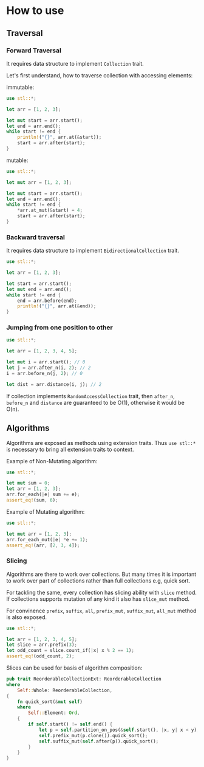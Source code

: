 # How to use

## Traversal

### Forward Traversal

It requires data structure to implement `Collection` trait.

Let's first understand, how to traverse collection with accessing elements:

immutable:

```rust
use stl::*;

let arr = [1, 2, 3];

let mut start = arr.start();
let end = arr.end();
while start != end {
    println!("{}", arr.at(&start));
    start = arr.after(start);
}
```

mutable:

```rust
use stl::*;

let mut arr = [1, 2, 3];

let mut start = arr.start();
let end = arr.end();
while start != end {
    *arr.at_mut(&start) = 4;
    start = arr.after(start);
}
```

### Backward traversal

It requires data structure to implement `BidirectionalCollection` trait.

```rust
use stl::*;

let arr = [1, 2, 3];

let start = arr.start();
let mut end = arr.end();
while start != end {
    end = arr.before(end);
    println!("{}", arr.at(&end));
}
```

### Jumping from one position to other

```rust
use stl::*;

let arr = [1, 2, 3, 4, 5];

let mut i = arr.start(); // 0
let j = arr.after_n(i, 2); // 2
i = arr.before_n(j, 2); // 0

let dist = arr.distance(i, j); // 2
```

If collection implements `RandomAccessCollection` trait, then `after_n`,
`before_n` and `distance` are guaranteed to be O(1), otherwise it would be O(n).

## Algorithms

Algorithms are exposed as methods using extension traits. Thus `use stl::*` is
necessary to bring all extension traits to context.

Example of Non-Mutating algorithm:

```rust
use stl::*;

let mut sum = 0;
let arr = [1, 2, 3];
arr.for_each(|e| sum += e);
assert_eq!(sum, 6);
```

Example of Mutating algorithm:

```rust
use stl::*;

let mut arr = [1, 2, 3];
arr.for_each_mut(|e| *e += 1);
assert_eq!(arr, [2, 3, 4]);
```

### Slicing

Algorithms are there to work over collections. But many times it is important
to work over part of collections rather than full collections e.g, quick sort.

For tackling the same, every collection has slicing ability with `slice` method.
If collections supports mutation of any kind it also has `slice_mut` method.

For convinence `prefix`, `suffix`, `all`, `prefix_mut`, `suffix_mut`, `all_mut`
method is also exposed.

```rust
use stl::*;

let arr = [1, 2, 3, 4, 5];
let slice = arr.prefix(3);
let odd_count = slice.count_if(|x| x % 2 == 1);
assert_eq!(odd_count, 2);
```

Slices can be used for basis of algorithm composition:

```rust
pub trait ReorderableCollectionExt: ReorderableCollection
where
    Self::Whole: ReorderableCollection,
{
    fn quick_sort(&mut self)
    where
        Self::Element: Ord,
    {
        if self.start() != self.end() {
            let p = self.partition_on_pos(&self.start(), |x, y| x < y); // assume a partition method
            self.prefix_mut(p.clone()).quick_sort();
            self.suffix_mut(self.after(p)).quick_sort();
        }
    }
}
```
